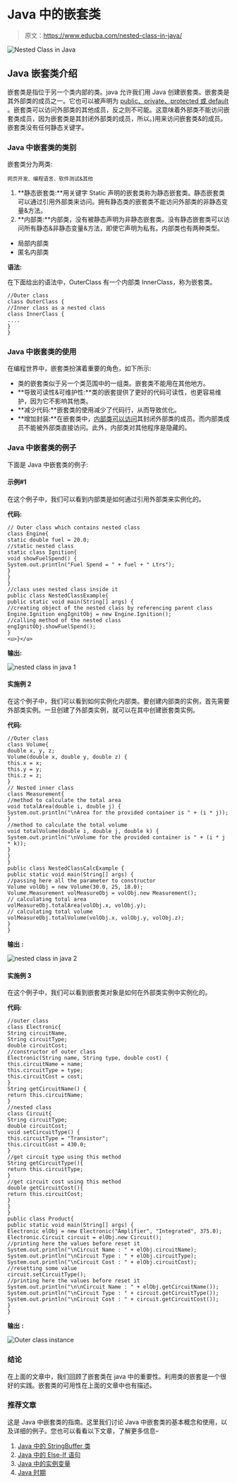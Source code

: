 # Java 中的嵌套类

> 原文：<https://www.educba.com/nested-class-in-java/>

![Nested Class in Java](img/f8324639a685236008efd0b579318414.png)



## Java 嵌套类介绍

嵌套类是指位于另一个类内部的类。java 允许我们用 Java 创建嵌套类。嵌套类是其外部类的成员之一。它也可以被声明为 [public、private、protected 或 default](https://www.educba.com/access-modifiers-in-java/) 。嵌套类可以访问外部类的其他成员，反之则不可能。这意味着外部类不能访问嵌套类成员，因为嵌套类是其封闭外部类的成员，所以。)用来访问嵌套类&的成员。嵌套类没有任何静态关键字。

### Java 中嵌套类的类别

嵌套类分为两类:

<small>网页开发、编程语言、软件测试&其他</small>

1.  **静态嵌套类:**用关键字 Static 声明的嵌套类称为静态嵌套类。静态嵌套类可以通过引用外部类来访问。拥有静态类的嵌套类不能访问外部类的非静态变量&方法。
2.  **内部类:**内部类，没有被静态声明为非静态嵌套类。没有静态嵌套类可以访问所有静态&非静态变量&方法，即使它声明为私有。内部类也有两种类型。

*   局部内部类
*   匿名内部类

**语法:**

在下面给出的语法中，OuterClass 有一个内部类 InnerClass，称为嵌套类。

```
//Outer class
class OuterClass {
//Inner class as a nested class
class InnerClass {
....
}
}
```

### Java 中嵌套类的使用

在编程世界中，嵌套类扮演着重要的角色，如下所示:

*   类的嵌套类似于另一个类范围中的一组类。嵌套类不能用在其他地方。
*   **导致可读性&可维护性:**类的嵌套提供了更好的代码可读性，也更容易维护，因为它不影响其他类。
*   **减少代码:**嵌套类的使用减少了代码行，从而导致优化。
*   **增加封装:**在嵌套类中，[内部类可以访问](https://www.educba.com/inner-class/)其封闭外部类的成员。而内部类成员不能被外部类直接访问。此外，内部类对其他程序是隐藏的。

### Java 中嵌套类的例子

下面是 Java 中嵌套类的例子:

#### 示例#1

在这个例子中，我们可以看到内部类是如何通过引用外部类来实例化的。

**代码:**

```
// Outer class which contains nested class
class Engine{
static double fuel = 20.0;
//static nested class
static class Ignition{
void showFuelSpend() {
System.out.println("Fuel Spend = " + fuel + " Ltrs");
}
}
}
//class uses nested class inside it
public class NestedClassExample{
public static void main(String[] args) {
//creating object of the nested class by referencing parent class
Engine.Ignition engIgnitObj = new Engine.Ignition();
//calling method of the nested class
engIgnitObj.showFuelSpend();
}
<u>}</u>
```

**输出:**

![nested class in java 1](img/444bf38cd36533eeb556f19cf491882d.png)



#### 实施例 2

在这个例子中，我们可以看到如何实例化内部类。要创建内部类的实例，首先需要外部类实例。一旦创建了外部类实例，就可以在其中创建嵌套类实例。

**代码:**

```
//Outer class
class Volume{
double x, y, z;
Volume(double x, double y, double z) {
this.x = x;
this.y = y;
this.z = z;
}
// Nested inner class
class Measurement{
//method to calculate the total area
void totalArea(double i, double j) {
System.out.println("\nArea for the provided container is " + (i * j));
}
//method to calculate the total volume
void totalVolume(double i, double j, double k) {
System.out.println("\nVolume for the provided container is " + (i * j * k));
}
}
}
public class NestedClassCalcExample {
public static void main(String[] args) {
//passing here all the parameter to constructor
Volume volObj = new Volume(30.0, 25, 18.0);
Volume.Measurement volMeasureObj = volObj.new Measurement();
// calculating total area
volMeasureObj.totalArea(volObj.x, volObj.y);
// calculating total volume
volMeasureObj.totalVolume(volObj.x, volObj.y, volObj.z);
}
}
```

**输出** **:**

![nested class in java 2](img/67732de78a9a05854d68b73a333ca8a7.png)



#### 实施例 3

在这个例子中，我们可以看到嵌套类对象是如何在外部类实例中实例化的。

**代码:**

```
//outer class
class Electronic{
String circuitName,
String circuitType;
double circuitCost;
//constructor of outer class
Electronic(String name, String type, double cost) {
this.circuitName = name;
this.circuitType = type;
this.circuitCost = cost;
}
String getCircuitName() {
return this.circuitName;
}
//nested class
class Circuit{
String circuitType;
double circuitCost;
void setCircuitType() {
this.circuitType = "Transistor";
this.circuitCost = 430.0;
}
//get circuit type using this method
String getCircuitType(){
return this.circuitType;
}
//get circuit cost using this method
double getCircuitCost(){
return this.circuitCost;
}
}
}
public class Product{
public static void main(String[] args) {
Electronic elObj = new Electronic("Amplifier", "Integrated", 375.0);
Electronic.Circuit circuit = elObj.new Circuit();
//printing here the values before reset it
System.out.println("\nCircuit Name : " + elObj.circuitName);
System.out.println("\nCircuit Type : " + elObj.circuitType);
System.out.println("\nCircuit Cost : " + elObj.circuitCost);
//resetting some value
circuit.setCircuitType();
//printing here the values before reset it
System.out.println("\n\nCircuit Name : " + elObj.getCircuitName());
System.out.println("\nCircuit Type : " + circuit.getCircuitType());
System.out.println("\nCircuit Cost : " + circuit.getCircuitCost());
}
}
```

**输出** **:**

![Outer class instance](img/9ade292c24e3d6e7687b7c34e095f053.png)



### 结论

在上面的文章中，我们回顾了嵌套类在 java 中的重要性。利用类的嵌套是一个很好的实践。嵌套类的可用性在上面的文章中也有描述。

### 推荐文章

这是 Java 中嵌套类的指南。这里我们讨论 Java 中嵌套类的基本概念和使用，以及详细的例子。您也可以看看以下文章，了解更多信息–

1.  [Java 中的 StringBuffer 类](https://www.educba.com/stringbuffer-class-in-java/)
2.  [Java 中的 Else-If 语句](https://www.educba.com/else-if-statement-in-java/)
3.  [Java 中的实例变量](https://www.educba.com/instance-variable-in-java/)
4.  [Java 时期](https://www.educba.com/java-period/)





